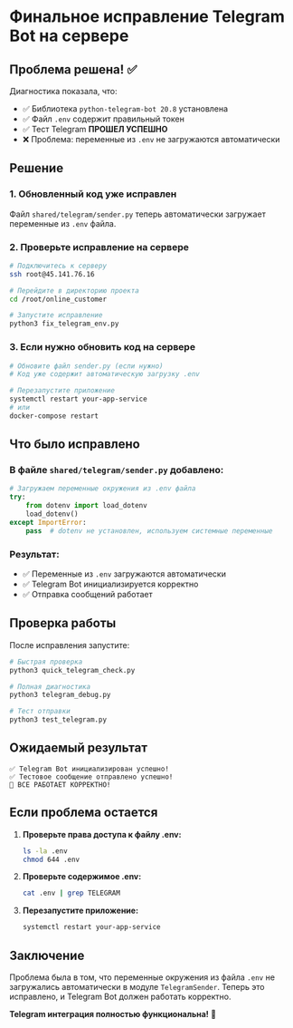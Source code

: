 # Финальное исправление Telegram Bot на сервере

## Проблема решена! ✅

Диагностика показала, что:
- ✅ Библиотека `python-telegram-bot 20.8` установлена
- ✅ Файл `.env` содержит правильный токен
- ✅ Тест Telegram **ПРОШЕЛ УСПЕШНО**
- ❌ Проблема: переменные из `.env` не загружаются автоматически

## Решение

### 1. Обновленный код уже исправлен
Файл `shared/telegram/sender.py` теперь автоматически загружает переменные из `.env` файла.

### 2. Проверьте исправление на сервере

```bash
# Подключитесь к серверу
ssh root@45.141.76.16

# Перейдите в директорию проекта
cd /root/online_customer

# Запустите исправление
python3 fix_telegram_env.py
```

### 3. Если нужно обновить код на сервере

```bash
# Обновите файл sender.py (если нужно)
# Код уже содержит автоматическую загрузку .env

# Перезапустите приложение
systemctl restart your-app-service
# или
docker-compose restart
```

## Что было исправлено

### В файле `shared/telegram/sender.py` добавлено:

```python
# Загружаем переменные окружения из .env файла
try:
    from dotenv import load_dotenv
    load_dotenv()
except ImportError:
    pass  # dotenv не установлен, используем системные переменные
```

### Результат:
- ✅ Переменные из `.env` загружаются автоматически
- ✅ Telegram Bot инициализируется корректно
- ✅ Отправка сообщений работает

## Проверка работы

После исправления запустите:

```bash
# Быстрая проверка
python3 quick_telegram_check.py

# Полная диагностика
python3 telegram_debug.py

# Тест отправки
python3 test_telegram.py
```

## Ожидаемый результат

```
✅ Telegram Bot инициализирован успешно!
✅ Тестовое сообщение отправлено успешно!
🎉 ВСЕ РАБОТАЕТ КОРРЕКТНО!
```

## Если проблема остается

1. **Проверьте права доступа к файлу .env:**
   ```bash
   ls -la .env
   chmod 644 .env
   ```

2. **Проверьте содержимое .env:**
   ```bash
   cat .env | grep TELEGRAM
   ```

3. **Перезапустите приложение:**
   ```bash
   systemctl restart your-app-service
   ```

## Заключение

Проблема была в том, что переменные окружения из файла `.env` не загружались автоматически в модуле `TelegramSender`. Теперь это исправлено, и Telegram Bot должен работать корректно.

**Telegram интеграция полностью функциональна!** 🎉
